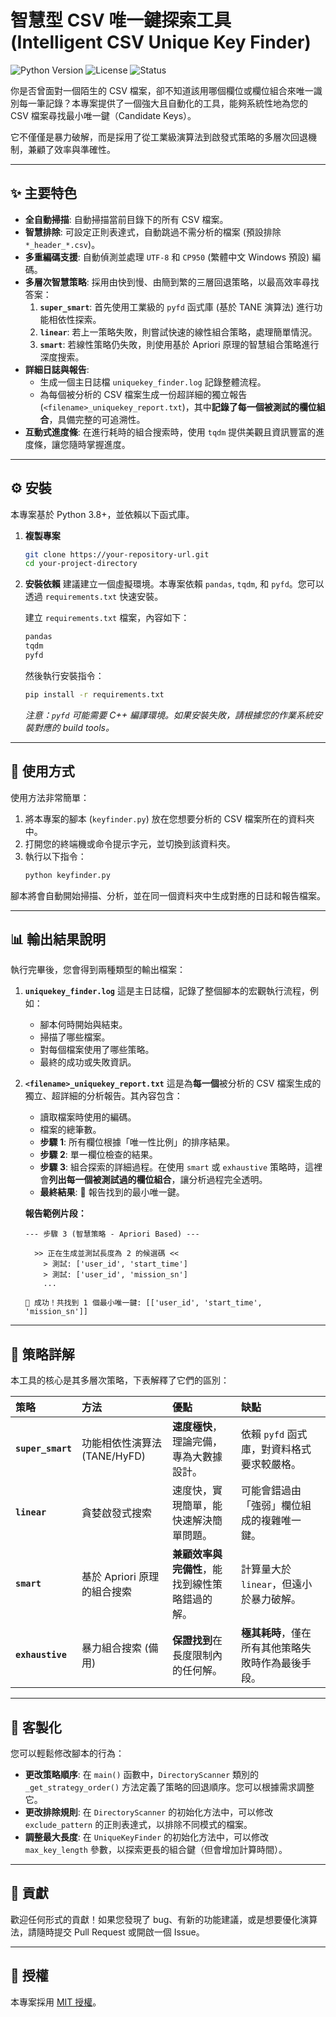 # 智慧型 CSV 唯一鍵探索工具 (Intelligent CSV Unique Key Finder)

![Python Version](https://img.shields.io/badge/python-3.8%2B-blue)
![License](https://img.shields.io/badge/license-MIT-green)
![Status](https://img.shields.io/badge/status-stable-brightgreen)

你是否曾面對一個陌生的 CSV 檔案，卻不知道該用哪個欄位或欄位組合來唯一識別每一筆記錄？本專案提供了一個強大且自動化的工具，能夠系統性地為您的 CSV 檔案尋找最小唯一鍵（Candidate Keys）。

它不僅僅是暴力破解，而是採用了從工業級演算法到啟發式策略的多層次回退機制，兼顧了效率與準確性。

---

## ✨ 主要特色

*   **全自動掃描**: 自動掃描當前目錄下的所有 CSV 檔案。
*   **智慧排除**: 可設定正則表達式，自動跳過不需分析的檔案 (預設排除 `*_header_*.csv`)。
*   **多重編碼支援**: 自動偵測並處理 `UTF-8` 和 `CP950` (繁體中文 Windows 預設) 編碼。
*   **多層次智慧策略**: 採用由快到慢、由簡到繁的三層回退策略，以最高效率尋找答案：
    1.  **`super_smart`**: 首先使用工業級的 `pyfd` 函式庫 (基於 TANE 演算法) 進行功能相依性探索。
    2.  **`linear`**: 若上一策略失敗，則嘗試快速的線性組合策略，處理簡單情況。
    3.  **`smart`**: 若線性策略仍失敗，則使用基於 Apriori 原理的智慧組合策略進行深度搜索。
*   **詳細日誌與報告**:
    *   生成一個主日誌檔 `uniquekey_finder.log` 記錄整體流程。
    *   為每個被分析的 CSV 檔案生成一份超詳細的獨立報告 (`<filename>_uniquekey_report.txt`)，其中**記錄了每一個被測試的欄位組合**，具備完整的可追溯性。
*   **互動式進度條**: 在進行耗時的組合搜索時，使用 `tqdm` 提供美觀且資訊豐富的進度條，讓您隨時掌握進度。

---

## ⚙️ 安裝

本專案基於 Python 3.8+，並依賴以下函式庫。

1.  **複製專案**
    ```bash
    git clone https://your-repository-url.git
    cd your-project-directory
    ```

2.  **安裝依賴**
    建議建立一個虛擬環境。本專案依賴 `pandas`, `tqdm`, 和 `pyfd`。您可以透過 `requirements.txt` 快速安裝。

    建立 `requirements.txt` 檔案，內容如下：
    ```txt
    pandas
    tqdm
    pyfd
    ```

    然後執行安裝指令：
    ```bash
    pip install -r requirements.txt
    ```
    *注意：`pyfd` 可能需要 C++ 編譯環境。如果安裝失敗，請根據您的作業系統安裝對應的 build tools。*

---

## 🚀 使用方式

使用方法非常簡單：

1.  將本專案的腳本 (`keyfinder.py`) 放在您想要分析的 CSV 檔案所在的資料夾中。
2.  打開您的終端機或命令提示字元，並切換到該資料夾。
3.  執行以下指令：
    ```bash
    python keyfinder.py
    ```

腳本將會自動開始掃描、分析，並在同一個資料夾中生成對應的日誌和報告檔案。

---

## 📊 輸出結果說明

執行完畢後，您會得到兩種類型的輸出檔案：

1.  **`uniquekey_finder.log`**
    這是主日誌檔，記錄了整個腳本的宏觀執行流程，例如：
    *   腳本何時開始與結束。
    *   掃描了哪些檔案。
    *   對每個檔案使用了哪些策略。
    *   最終的成功或失敗資訊。

2.  **`<filename>_uniquekey_report.txt`**
    這是為**每一個**被分析的 CSV 檔案生成的獨立、超詳細的分析報告。其內容包含：
    *   讀取檔案時使用的編碼。
    *   檔案的總筆數。
    *   **步驟 1**: 所有欄位根據「唯一性比例」的排序結果。
    *   **步驟 2**: 單一欄位檢查的結果。
    *   **步驟 3**: 組合探索的詳細過程。在使用 `smart` 或 `exhaustive` 策略時，這裡會**列出每一個被測試過的欄位組合**，讓分析過程完全透明。
    *   **最終結果**: 🎉 報告找到的最小唯一鍵。

    **報告範例片段：**
    ```
    --- 步驟 3 (智慧策略 - Apriori Based) ---

      >> 正在生成並測試長度為 2 的候選碼 <<
        > 測試: ['user_id', 'start_time']
        > 測試: ['user_id', 'mission_sn']
        ...

    🎉 成功！共找到 1 個最小唯一鍵: [['user_id', 'start_time', 'mission_sn']]
    ```

---

## 🧠 策略詳解

本工具的核心是其多層次策略，下表解釋了它們的區別：

| 策略 | 方法 | 優點 | 缺點 |
| :--- | :--- | :--- | :--- |
| **`super_smart`** | 功能相依性演算法 (TANE/HyFD) | **速度極快**，理論完備，專為大數據設計。 | 依賴 `pyfd` 函式庫，對資料格式要求較嚴格。 |
| **`linear`** | 貪婪啟發式搜索 | 速度快，實現簡單，能快速解決簡單問題。 | 可能會錯過由「強弱」欄位組成的複雜唯一鍵。 |
| **`smart`** | 基於 Apriori 原理的組合搜索 | **兼顧效率與完備性**，能找到線性策略錯過的解。 | 計算量大於 `linear`，但遠小於暴力破解。 |
| **`exhaustive`** | 暴力組合搜索 (備用) | **保證找到**在長度限制內的任何解。 | **極其耗時**，僅在所有其他策略失敗時作為最後手段。 |

---

## 🔧 客製化

您可以輕鬆修改腳本的行為：

*   **更改策略順序**: 在 `main()` 函數中，`DirectoryScanner` 類別的 `_get_strategy_order()` 方法定義了策略的回退順序。您可以根據需求調整它。
*   **更改排除規則**: 在 `DirectoryScanner` 的初始化方法中，可以修改 `exclude_pattern` 的正則表達式，以排除不同模式的檔案。
*   **調整最大長度**: 在 `UniqueKeyFinder` 的初始化方法中，可以修改 `max_key_length` 參數，以探索更長的組合鍵（但會增加計算時間）。

---

## 🤝 貢獻

歡迎任何形式的貢獻！如果您發現了 bug、有新的功能建議，或是想要優化演算法，請隨時提交 Pull Request 或開啟一個 Issue。

---

## 📄 授權

本專案採用 [MIT 授權](https://opensource.org/licenses/MIT)。
